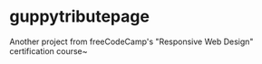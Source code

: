 # guppytributepage
Another project from freeCodeCamp's "Responsive Web Design" certification course~
